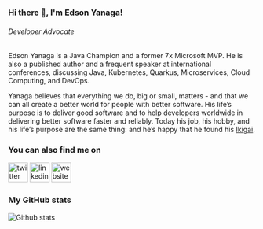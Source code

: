### Hi there 👋, I'm Edson Yanaga!
###### *Developer Advocate*

Edson Yanaga is a Java Champion and a former 7x Microsoft MVP. He is also a published author and a frequent speaker at international conferences, discussing Java, Kubernetes, Quarkus, Microservices, Cloud Computing, and DevOps.

Yanaga believes that everything we do, big or small, matters - and that we can all create a better world for people with better software. His life’s purpose is to deliver good software and to help developers worldwide in delivering better software faster and reliably. Today his job, his hobby, and his life’s purpose are the same thing: and he’s happy that he found his [Ikigai](https://en.wikipedia.org/wiki/Ikigai).

### You can also find me on
[<img src='https://cdn.jsdelivr.net/npm/simple-icons@3.0.1/icons/twitter.svg' alt='twitter' height='40'>](https://twitter.com/yanaga)
[<img src='https://cdn.jsdelivr.net/npm/simple-icons@3.0.1/icons/linkedin.svg' alt='linkedin' height='40'>](https://www.linkedin.com/in/yanaga/)
[<img src='https://cdn.jsdelivr.net/npm/simple-icons@3.0.1/icons/icloud.svg' alt='website' height='40'>](https://yanaga.io)  

### My GitHub stats
![Github stats](https://github-readme-stats.vercel.app/api?username=yanaga&show_icons=true)

<!--
**yanaga/yanaga** is a ✨ _special_ ✨ repository because its `README.md` (this file) appears on your GitHub profile.

Here are some ideas to get you started:

- 🔭 I’m currently working on ...
- 🌱 I’m currently learning ...
- 👯 I’m looking to collaborate on ...
- 🤔 I’m looking for help with ...
- 💬 Ask me about ...
- 📫 How to reach me: ...
- 😄 Pronouns: ...
- ⚡ Fun fact: ...
-->
